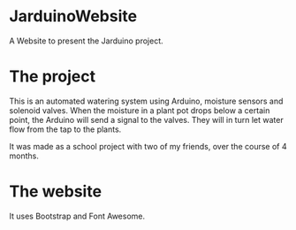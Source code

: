 # JarduinoWebsite
A Website to present the Jarduino project.

# The project
This is an automated watering system using Arduino, moisture sensors and solenoid valves. When the moisture in a plant pot drops below a certain point, the Arduino will send a signal to the valves. They will in turn let water flow from the tap to the plants.

It was made as a school project with two of my friends, over the course of 4 months.

# The website
It uses Bootstrap and Font Awesome.
